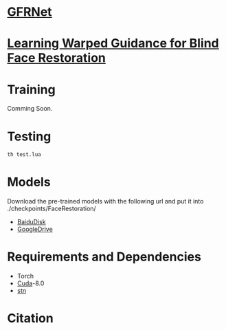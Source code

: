 # [GFRNet](https://github.com/csxmli2016/GFRNet/#)
# [Learning Warped Guidance for Blind Face Restoration](https://github.com/csxmli2016/GFRNet/#)


# Training

Comming Soon.

# Testing

```bash
th test.lua
```
# Models
Download the pre-trained models with the following url and put it into ./checkpoints/FaceRestoration/
- [BaiduDisk](#)
- [GoogleDrive](#)

# Requirements and Dependencies
- Torch
- [Cuda](https://developer.nvidia.com/cuda-toolkit-archive)-8.0
- [stn](https://github.com/qassemoquab/stnbhwd)

# Citation

```

```

